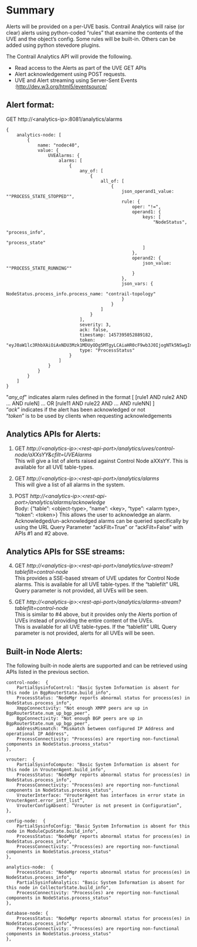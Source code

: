 # Summary  

Alerts will be provided on a per-UVE basis.
Contrail Analytics will raise (or clear) alerts using python-coded “rules” that examine the contents of the UVE and the object’s config.
Some rules will be built-in. Others can be added using python stevedore plugins.  
  
The Contrail Analytics API will provide the following.  
* Read access to the Alerts as part of the UVE GET APIs   
* Alert acknowledgement using POST requests.  
* UVE and Alert streaming using Server-Sent Events :http://dev.w3.org/html5/eventsource/  
  
## Alert format:  
  
GET http://\<analytics-ip\>:8081/analytics/alarms  

    {
        analytics-node: [
            {
                name: "nodec40",
                value: {
                    UVEAlarms: {
                        alarms: [
                            {
                                any_of: [
                                    {
                                        all_of: [
                                            {
                                                json_operand1_value: ""PROCESS_STATE_STOPPED"",
                                                rule: {
                                                    oper: "!=",
                                                    operand1: {
                                                        keys: [
                                                            "NodeStatus",
                                                            "process_info",
                                                            "process_state"
                                                        ]
                                                    },
                                                    operand2: {
                                                        json_value: ""PROCESS_STATE_RUNNING""
                                                    }
                                                },
                                                json_vars: {
                                                    NodeStatus.process_info.process_name: "contrail-topology"
                                                }
                                            }
                                        ]
                                    }
                                ],
                                severity: 3,
                                ack: false,
                                timestamp: 1457395052889182,
                                token: "eyJ0aW1lc3RhbXAiOiAxNDU3Mzk1MDUyODg5MTgyLCAiaHR0cF9wb3J0IjogNTk5NSwgImhvc3RfaXAiOiAiMTAuMjA0LjIxNy4yNCJ9",
                                type: "ProcessStatus"
                            }
                        ]
                    }
                }
            }
        ]
    }

"_any_of_" indicates alarm rules defined in the format [ [rule1 AND rule2 AND ... AND ruleN] ... OR [rule11 AND rule22 AND ... AND ruleNN] ]        
“_ack_” indicates if the alert has been acknowledged or not        
“_token_” is to be used by clients when requesting acknowledgements        
  

## Analytics APIs for Alerts:  
  
1. GET _http://\<analytics-ip\>:\<rest-api-port\>/analytics/uves/control-node/aXXsYY&cfilt=UVEAlarms_  
This will give a list of alerts raised against Control Node aXXsYY.
This is available for all UVE table-types.
 
2. GET _http://\<analytics-ip\>:\<rest-api-port\>/analytics/alarms_  
This will give a list of all alarms in the system.
 
3. POST _http://\<analytics-ip\>:\<rest-api-port\>/analytics/alarms/acknowledge_  
       Body: {“table”: \<object-type\>, “name”: \<key\>, “type”: \<alarm type\>, “token”: \<token\>}
This allows the user to acknowledge an alarm.
Acknowledged/un-acknowledged alarms can be queried specifically by using the URL Query Parameter “ackFilt=True” or “ackFilt=False” with APIs #1 and #2 above.  
 
## Analytics APIs for SSE streams:

4. GET _http://\<analytics-ip\>:\<rest-api-port\>/analytics/uve-stream?tablefilt=control-node_  
This provides a SSE-based stream of UVE updates for Control Node alarms.
This is available for all UVE table-types. If the “tablefilt” URL Query parameter is not provided, all UVEs will be seen.
 
5. GET _http://\<analytics-ip\>:\<rest-api-port\>/analytics/alarms-stream?tablefilt=control-node_  
This is similar to #4 above, but it provides only the Alerts portion of UVEs instead of providing the entire content of the UVEs.  
This is available for all UVE table-types. If the “tablefilt” URL Query parameter is not provided, alerts for all UVEs will be seen.
  
  
## Built-in Node Alerts:  
The following built-in node alerts are supported and can be retrieved using APIs listed in the previous section.  
  
    control-node:  {
        PartialSysinfoControl: "Basic System Information is absent for this node in BgpRouterState.build_info",
        ProcessStatus: "NodeMgr reports abnormal status for process(es) in NodeStatus.process_info",
        XmppConnectivity: "Not enough XMPP peers are up in BgpRouterState.num_up_bgp_peer",
        BgpConnectivity: "Not enough BGP peers are up in BgpRouterState.num_up_bgp_peer",
        AddressMismatch: “Mismatch between configured IP Address and operational IP Address",
        ProcessConnectivity: "Process(es) are reporting non-functional components in NodeStatus.process_status"
    },
 
    vrouter:  {
        PartialSysinfoCompute: "Basic System Information is absent for this node in VrouterAgent.build_info",
        ProcessStatus: "NodeMgr reports abnormal status for process(es) in NodeStatus.process_info",
        ProcessConnectivity: "Process(es) are reporting non-functional components in NodeStatus.process_status",
        VrouterInterface: "VrouterAgent has interfaces in error state in VrouterAgent.error_intf_list”,
        VrouterConfigAbsent: “Vrouter is not present in Configuration”,
    },
 
    config-node:  {
        PartialSysinfoConfig: "Basic System Information is absent for this node in ModuleCpuState.build_info",
        ProcessStatus: "NodeMgr reports abnormal status for process(es) in NodeStatus.process_info",
        ProcessConnectivity: "Process(es) are reporting non-functional components in NodeStatus.process_status"
    },
 
    analytics-node:  {
        ProcessStatus: "NodeMgr reports abnormal status for process(es) in NodeStatus.process_info",
        PartialSysinfoAnalytics: "Basic System Information is absent for this node in CollectorState.build_info",
        ProcessConnectivity: "Process(es) are reporting non-functional components in NodeStatus.process_status"
    },
    
    database-node: {
        ProcessStatus: "NodeMgr reports abnormal status for process(es) in NodeStatus.process_info",
        ProcessConnectivity: "Process(es) are reporting non-functional components in NodeStatus.process_status"
    },